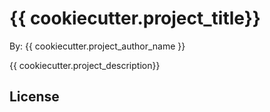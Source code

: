 # {{ cookiecutter.project_title}}

By: {{ cookiecutter.project_author_name }}

{{ cookiecutter.project_description}}

## License